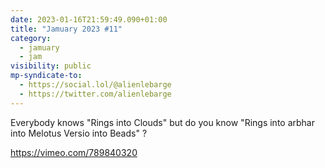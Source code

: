 ```yaml
---
date: 2023-01-16T21:59:49.090+01:00
title: "Jamuary 2023 #11"
category:
  - jamuary
  - jam
visibility: public
mp-syndicate-to:
  - https://social.lol/@alienlebarge
  - https://twitter.com/alienlebarge
---
```

Everybody knows "Rings into Clouds" but do you know "Rings into arbhar into Melotus Versio into Beads" ?

https://vimeo.com/789840320
